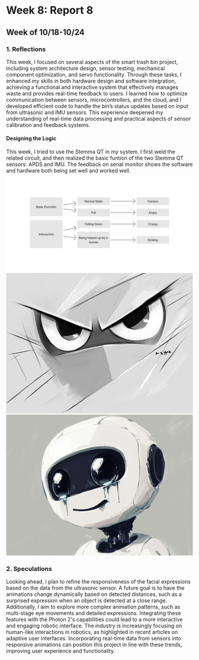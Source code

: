 # Week 8: Report 8 #
## Week of 10/18-10/24
### 1. Reflections

This week, I focused on several aspects of the smart trash bin project, including system architecture design, sensor testing, mechanical component optimization, and servo functionality. Through these tasks, I enhanced my skills in both hardware design and software integration, achieving a functional and interactive system that effectively manages waste and provides real-time feedback to users. I learned how to optimize communication between sensors, microcontrollers, and the cloud, and I developed efficient code to handle the bin’s status updates based on input from ultrasonic and IMU sensors. This experience deepened my understanding of real-time data processing and practical aspects of sensor calibration and feedback systems.

#### Designing the Logic
This week, I tried to use the Stemma QT in my system. I first weld the related circuit, and then realized the basic funtion of the two Stemma QT sensors: APDS and IMU. The feedback on serial monitor shows the software and hardware both being set well and worked well.
<img width="1000" alt="Learning Rhino" src="assets/Week7/Week7 diagram.png">
<img width="1000" alt="Learning Rhino" src="assets/Week7/Expression Design.png">
<img width="1000" alt="Learning Rhino" src="assets/Week7/Expression Design (2).png">


### 2. Speculations

Looking ahead, I plan to refine the responsiveness of the facial expressions based on the data from the ultrasonic sensor. A future goal is to have the animations change dynamically based on detected distances, such as a surprised expression when an object is detected at a close range. Additionally, I aim to explore more complex animation patterns, such as multi-stage eye movements and detailed expressions. Integrating these features with the Photon 2's capabilities could lead to a more interactive and engaging robotic interface. The industry is increasingly focusing on human-like interactions in robotics, as highlighted in recent articles on adaptive user interfaces. Incorporating real-time data from sensors into responsive animations can position this project in line with these trends, improving user experience and functionality.
